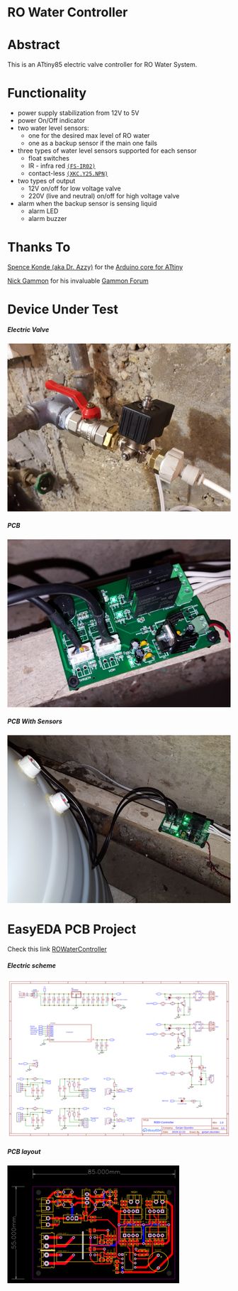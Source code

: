 # RO Water Controller

# Abstract
This is an ATtiny85 electric valve controller for RO Water System.

# Functionality
* power supply stabilization from 12V to 5V
* power On/Off indicator
* two water level sensors:
    * one for the desired max level of RO water
    * one as a backup sensor if the main one fails
* three types of water level sensors supported for each sensor
    * float switches
    * IR - infra red [`(FS-IR02)`](https://www.google.com/search?q=FS-IR02)
    * contact-less [`(XKC.Y25.NPN)`](https://www.google.com/search?q=XKC.Y25.NPN)
* two types of output
    * 12V on/off for low voltage valve
    * 220V (live and neutral) on/off for high voltage valve
* alarm when the backup sensor is sensing liquid
    * alarm LED
    * alarm buzzer

# Thanks To
[Spence Konde (aka Dr. Azzy)](https://github.com/SpenceKonde) for the [Arduino core for ATtiny](https://github.com/SpenceKonde/ATTinyCore)

[Nick Gammon](https://stackexchange.com/users/6511685/nick-gammon) for his invaluable [Gammon Forum](https://www.gammon.com.au/scripts/forum.php)

# Device Under Test
##### Electric Valve
![Electric Valve](doc/images/dut_electric_valve.jpg)

##### PCB
![PCB](doc/images/dut_circuit.jpg)

##### PCB With Sensors
![The PCB](doc/images/dut_circuit_sensors.jpg)

# EasyEDA PCB Project
Check this link [ROWaterController](https://easyeda.com/gorjan.dzundev/rodicontroller_copy)
##### Electric scheme
![Electric scheme](doc/images/electric.png)
##### PCB layout
![PCB layout](doc/images/pcb.png)